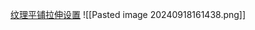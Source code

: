[纹理平铺拉伸设置](file:///D:/Obsidian%20Unity/Unity/Unity%E5%9B%9B%E9%83%A8%E6%9B%B2/Assets/Scripts/Unity%C2%B7%E6%A0%B8%E5%BF%83/%E5%9B%BE%E7%89%87%E5%AF%BC%E5%85%A5%E7%9B%B8%E5%85%B3%E8%AE%BE%E7%BD%AE/Lesson5_%E7%BA%B9%E7%90%86%E5%B9%B3%E9%93%BA%E6%8B%89%E4%BC%B8%E8%AE%BE%E7%BD%AE.cs)
![[Pasted image 20240918161438.png]]